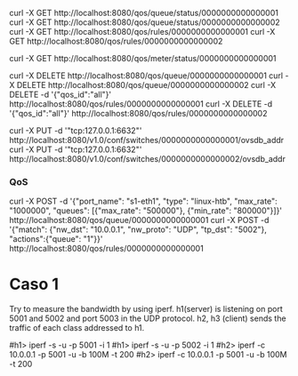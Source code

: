 curl -X GET http://localhost:8080/qos/queue/status/0000000000000001
curl -X GET http://localhost:8080/qos/queue/status/0000000000000002
curl -X GET http://localhost:8080/qos/rules/0000000000000001
curl -X GET http://localhost:8080/qos/rules/0000000000000002

curl -X GET http://localhost:8080/qos/meter/status/0000000000000001

curl -X DELETE http://localhost:8080/qos/queue/0000000000000001
curl -X DELETE http://localhost:8080/qos/queue/0000000000000002
curl -X DELETE -d '{"qos_id":"all"}' http://localhost:8080/qos/rules/0000000000000001
curl -X DELETE -d '{"qos_id":"all"}' http://localhost:8080/qos/rules/0000000000000002


curl -X PUT -d '"tcp:127.0.0.1:6632"' http://localhost:8080/v1.0/conf/switches/0000000000000001/ovsdb_addr
curl -X PUT -d '"tcp:127.0.0.1:6632"' http://localhost:8080/v1.0/conf/switches/0000000000000002/ovsdb_addr


### QoS
curl -X POST -d '{"port_name": "s1-eth1", "type": "linux-htb", "max_rate": "1000000", "queues": [{"max_rate": "500000"}, {"min_rate": "800000"}]}' http://localhost:8080/qos/queue/0000000000000001 
curl -X POST -d '{"match": {"nw_dst": "10.0.0.1", "nw_proto": "UDP", "tp_dst": "5002"}, "actions":{"queue": "1"}}' http://localhost:8080/qos/rules/0000000000000001


# Caso 1
Try to measure the bandwidth by using iperf. h1(server) is listening on port 5001 and 5002 and port 5003 in the UDP protocol. h2, h3 (client) sends the traffic of each class addressed to h1.

#h1> iperf -s -u -p 5001 -i 1
#h1> iperf -s -u -p 5002 -i 1
#h2> iperf -c 10.0.0.1 -p 5001 -u -b 100M -t 200
#h2> iperf -c 10.0.0.1 -p 5001 -u -b 100M -t 200
